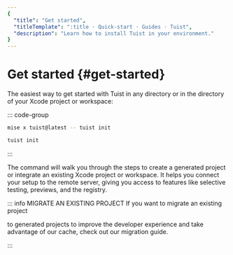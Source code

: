 ```yaml
---
{
  "title": "Get started",
  "titleTemplate": ":title · Quick-start · Guides · Tuist",
  "description": "Learn how to install Tuist in your environment."
}
---
```

# Get started {#get-started}

The easiest way to get started with Tuist in any directory or in the directory
of your Xcode project or workspace:

::: code-group

```bash [Mise]
mise x tuist@latest -- tuist init
```

```bash [Global Tuist (Homebrew)]
tuist init
```
<!-- -->
:::

The command will walk you through the steps to
<LocalizedLink href="/guides/features/projects">create a generated
project</LocalizedLink> or integrate an existing Xcode project or workspace. It
helps you connect your setup to the remote server, giving you access to features
like <LocalizedLink href="/guides/features/selective-testing">selective
testing</LocalizedLink>,
<LocalizedLink href="/guides/features/previews">previews</LocalizedLink>, and
the <LocalizedLink href="/guides/features/registry">registry</LocalizedLink>.

::: info MIGRATE AN EXISTING PROJECT If you want to migrate an existing project
<!-- -->
to generated projects to improve the developer experience and take advantage
of our <LocalizedLink href="/guides/features/cache">cache</LocalizedLink>,
check out our
<LocalizedLink href="/guides/features/projects/adoption/migrate/xcode-project">migration
guide</LocalizedLink>.
<!-- -->
:::
